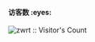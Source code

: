 <h4 align="left">访客数 :eyes:</h4>

<p align="left"><img src="https://profile-counter.glitch.me/xyz/count.svg" alt="zwrt :: Visitor's Count" /></p>
